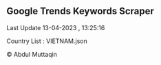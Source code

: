 

## Google Trends Keywords Scraper 
 
Last Update 13-04-2023 , 13:25:16

Country List :
VIETNAM.json



© Abdul Muttaqin 
